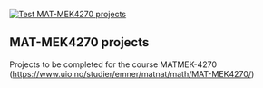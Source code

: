 [![Test MAT-MEK4270 projects](https://github.com/livelstorborg/course-projects/actions/workflows/matmek4270.yml/badge.svg)](https://github.com/livelstorborg/course-projects/actions/workflows/matmek4270.yml)

## MAT-MEK4270 projects

Projects to be completed for the course MATMEK-4270 (https://www.uio.no/studier/emner/matnat/math/MAT-MEK4270/)
